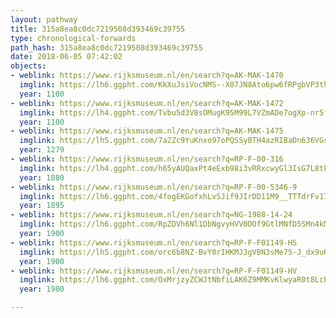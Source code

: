 ```yaml
---
layout: pathway
title: 315a8ea8c0dc7219508d393469c39755
type: chronological-forwards
path_hash: 315a8ea8c0dc7219508d393469c39755
date: 2018-06-05 07:42:02
objects:
- weblink: https://www.rijksmuseum.nl/en/search?q=AK-MAK-1470
  imglink: https://lh6.ggpht.com/KkXuJsiVocNMS--X07JN8Ato6pw6fRPgbVP3thjshzGhp32eN_Uz9Ve7E-e_Q_HeZXnnZ1cx81sOvsDsXQqL2Ew-Bw=s200
  year: 1100
- weblink: https://www.rijksmuseum.nl/en/search?q=AK-MAK-1472
  imglink: https://lh4.ggpht.com/Tvbu5d3V8sOMugK95M99L7VZmADe7ogXp-nr5f_2ToqkzqlxfcmvDoeuxPpXEa2HOjjmSz_Uj3vZ_dyZrnNwAPL4ed4=s200
  year: 1100
- weblink: https://www.rijksmuseum.nl/en/search?q=AK-MAK-1475
  imglink: https://lh5.ggpht.com/7a2Zc9YuKnxo97oPQSSyBTH4azRIBaDn636VGsNJul3wpOonq1CmCmroxSyZsHUDacXJ7hCFFGUV2w1PFxLHD0bIr7iP=s200
  year: 1279
- weblink: https://www.rijksmuseum.nl/en/search?q=RP-F-00-316
  imglink: https://lh4.ggpht.com/h65yAUQaxPt4eExb98i3vRRxcwyGl3IsG7L8tk_4zkGf-Lbt6VJdBljQBvRFCdc-3frUrkupbNC4CpqQ5qhwkmyVPw=s200
  year: 1880
- weblink: https://www.rijksmuseum.nl/en/search?q=RP-F-00-5346-9
  imglink: https://lh6.ggpht.com/4fogEKGofxhLvSJif9JIrDD11M9__TTTdrFv17dXE1rVnhvf8NKbyH3ObO-OJWkDiHdCsMQNjxuDVPX1j5qDCFzXPDo=s200
  year: 1895
- weblink: https://www.rijksmuseum.nl/en/search?q=NG-1988-14-24
  imglink: https://lh6.ggpht.com/RpZDVh6Nl1DbNgvyHVV0DOf9GtlMNfD5SMn4kMz7h8-I0TiNaZXHkRrDf_XyUqqKeXRpjZYmYl2XHEY9s1yBB8F6Ug=s200
  year: 1900
- weblink: https://www.rijksmuseum.nl/en/search?q=RP-F-F01149-HS
  imglink: https://lh5.ggpht.com/orc6b8NZ-BvY0rIHKMJ3gVBN3sMe75-J_dx9uH912VvU9yLl-FVjYegT-QsVMX9GgPhTEEDNqannPmnVVnkUuSv-aKJ9=s200
  year: 1900
- weblink: https://www.rijksmuseum.nl/en/search?q=RP-F-F01149-HV
  imglink: https://lh6.ggpht.com/OxMrjzyZCWJtNbfiLAK6Z9MMKvKlwyaR0t8LcP_dkUyFAx95-XQb6ecWuJzm1zLMELeb5rtF97ZjDM291oSSE9slG7c=s200
  year: 1900

---
```

